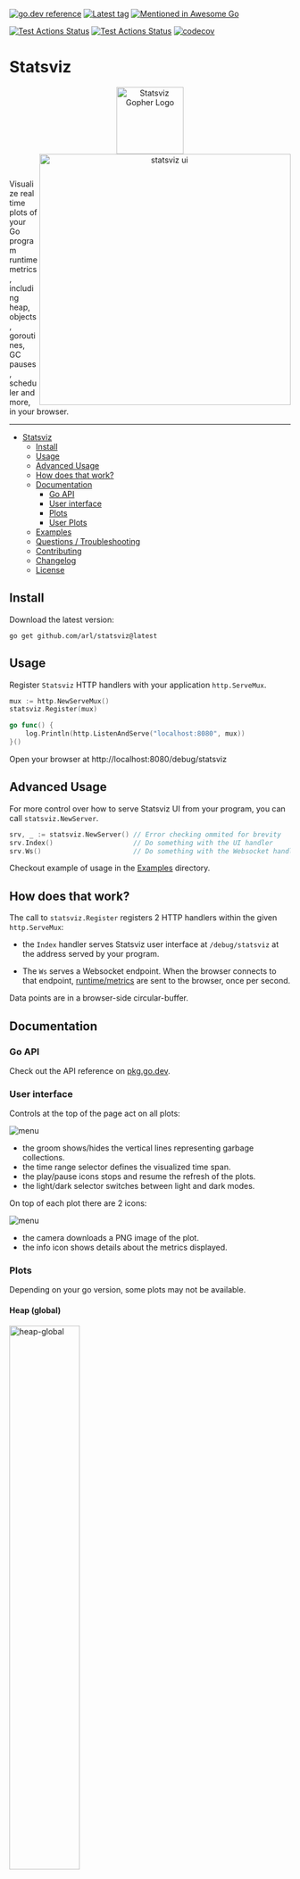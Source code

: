 [![go.dev reference](https://img.shields.io/badge/go.dev-reference-007d9c?logo=go&logoColor=white&style=round-square)](https://pkg.go.dev/github.com/arl/statsviz)
[![Latest tag](https://img.shields.io/github/tag/arl/statsviz.svg)](https://github.com/arl/statsviz/tag/)
[![Mentioned in Awesome Go](https://awesome.re/mentioned-badge.svg)](https://github.com/avelino/awesome-go)

[![Test Actions Status](https://github.com/arl/statsviz/workflows/Tests-linux/badge.svg)](https://github.com/arl/statsviz/actions)
[![Test Actions Status](https://github.com/arl/statsviz/workflows/Tests-others/badge.svg)](https://github.com/arl/statsviz/actions)
[![codecov](https://codecov.io/gh/arl/statsviz/branch/main/graph/badge.svg)](https://codecov.io/gh/arl/statsviz)

# Statsviz

<p align="center">
  <img alt="Statsviz Gopher Logo" width="120" src="https://raw.githubusercontent.com/arl/statsviz/readme-docs/logo.png?sanitize=true">
  <img alt="statsviz ui" width="450" align="right" src="https://github.com/arl/statsviz/raw/readme-docs/window.png">
</p>
<br/>

Visualize real time plots of your Go program runtime metrics, including heap, objects, goroutines, GC pauses, scheduler and more, in your browser.

<hr>

- [Statsviz](#statsviz)
  - [Install](#install)
  - [Usage](#usage)
  - [Advanced Usage](#advanced-usage)
  - [How does that work?](#how-does-that-work)
  - [Documentation](#documentation)
    - [Go API](#go-api)
    - [User interface](#user-interface)
    - [Plots](#plots)
    - [User Plots](#user-plots)
  - [Examples](#examples)
  - [Questions / Troubleshooting](#questions--troubleshooting)
  - [Contributing](#contributing)
  - [Changelog](#changelog)
  - [License](#license)

## Install

Download the latest version:

```
go get github.com/arl/statsviz@latest
```

## Usage

Register `Statsviz` HTTP handlers with your application `http.ServeMux`.

```go
mux := http.NewServeMux()
statsviz.Register(mux)

go func() {
    log.Println(http.ListenAndServe("localhost:8080", mux))
}()
```

Open your browser at http://localhost:8080/debug/statsviz

## Advanced Usage

For more control over how to serve Statsviz UI from your program, you can call `statsviz.NewServer`.

```go
srv, _ := statsviz.NewServer() // Error checking ommited for brevity
srv.Index()                    // Do something with the UI handler
srv.Ws()                       // Do something with the Websocket handler
```

Checkout example of usage in the [Examples](_example) directory.

## How does that work?

The call to `statsviz.Register` registers 2 HTTP handlers within the given `http.ServeMux`:

- the `Index` handler serves Statsviz user interface at `/debug/statsviz` at the address served by your program.

- The `Ws` serves a Websocket endpoint. When the browser connects to that endpoint, [runtime/metrics](https://pkg.go.dev/runtime/metrics) are sent to the browser, once per second.

Data points are in a browser-side circular-buffer.

## Documentation

### Go API

Check out the API reference on [pkg.go.dev](https://pkg.go.dev/github.com/arl/statsviz#section-documentation).

### User interface

Controls at the top of the page act on all plots:

<img alt="menu" src="https://github.com/arl/statsviz/raw/readme-docs/menu-002.png">

- the groom shows/hides the vertical lines representing garbage collections.
- the time range selector defines the visualized time span.
- the play/pause icons stops and resume the refresh of the plots.
- the light/dark selector switches between light and dark modes.

On top of each plot there are 2 icons:

<img alt="menu" src="https://github.com/arl/statsviz/raw/readme-docs/plot.menu-001.png">

- the camera downloads a PNG image of the plot.
- the info icon shows details about the metrics displayed.

### Plots

Depending on your go version, some plots may not be available.

#### Heap (global)

<img width="50%" alt="heap-global" src="https://github.com/arl/statsviz/raw/readme-docs/runtime-metrics/heap-global.png">

#### Heap (details)

<img width="50%" alt="heap-details" src="https://github.com/arl/statsviz/raw/readme-docs/runtime-metrics/heap-details.png">

#### Live Objects in Heap

<img width="50%" alt="live-objects" src="https://github.com/arl/statsviz/raw/readme-docs/runtime-metrics/live-objects.png">

#### Live Bytes in Heap

<img width="50%" alt="live-bytes" src="https://github.com/arl/statsviz/raw/readme-docs/runtime-metrics/live-bytes.png">

#### MSpan/MCache

<img width="50%" alt="mspan-mcache" src="https://github.com/arl/statsviz/raw/readme-docs/runtime-metrics/mspan-mcache.png">

#### Memory classes

<img width="50%" alt="memory-classes" src="https://github.com/arl/statsviz/raw/readme-docs/runtime-metrics/memory-classes.png">

#### Goroutines

<img width="50%" alt="goroutines" src="https://github.com/arl/statsviz/raw/readme-docs/runtime-metrics/goroutines.png">

#### Size Classes

<img width="50%" alt="size-classes" src="https://github.com/arl/statsviz/raw/readme-docs/runtime-metrics/size-classes.png">

#### GC Scan

<img width="50%" alt="gc-scan" src="https://github.com/arl/statsviz/raw/readme-docs/runtime-metrics/gc-scan.png">

#### GC Cycles

<img width="50%" alt="gc-cycles" src="https://github.com/arl/statsviz/raw/readme-docs/runtime-metrics/gc-cycles.png">

#### Stop-the-world Pause Latencies

<img width="50%" alt="gc-pauses" src="https://github.com/arl/statsviz/raw/readme-docs/runtime-metrics/gc-pauses.png">

#### CPU Classes (GC)

<img width="50%" alt="cpu-classes-gc" src="https://github.com/arl/statsviz/raw/readme-docs/runtime-metrics/cpu-classes-gc.png">

#### Time Goroutines Spend in 'Runnable' state

<img width="50%" alt="runnable-time" src="https://github.com/arl/statsviz/raw/readme-docs/runtime-metrics/runnable-time.png">

#### Time Goroutines Spend Blocked on Mutexes

<img width="50%" alt="mutex-wait" src="https://github.com/arl/statsviz/raw/readme-docs/runtime-metrics/mutex-wait.png">

#### Starting Size of Goroutines Stacks

<img width="50%" alt="gc-stack-size" src="https://github.com/arl/statsviz/raw/readme-docs/runtime-metrics/gc-stack-size.png">

#### Goroutine Scheduling Events

<img width="50%" alt="sched-events" src="https://github.com/arl/statsviz/raw/readme-docs/runtime-metrics/sched-events.png">

#### CGO Calls

<img width="50%" alt="cgo" src="https://github.com/arl/statsviz/raw/readme-docs/runtime-metrics/cgo.png">


### User Plots

Since `v0.6` you can add your own plots to Statsviz dashboard, in order to easily
visualize your application metrics next to runtime metrics.

Please see the [userplots example](_example/userplots/main.go).

## Examples

Check out the [\_example](./_example/README.md) directory to see various ways to use Statsviz, such as:

- use of `http.DefaultServeMux` or your own `http.ServeMux`
- wrap HTTP handler behind a middleware
- register the web page at `/foo/bar` instead of `/debug/statsviz`
- use `https://` rather than `http://`
- register Statsviz handlers with various Go HTTP libraries/frameworks:
  - [echo](https://github.com/labstack/echo/)
  - [fasthttp](https://github.com/valyala/fasthttp)
  - [fiber](https://github.com/gofiber/fiber/)
  - [gin](https://github.com/gin-gonic/gin)
  - and many others thanks to many contributors!

## Questions / Troubleshooting

Either use GitHub's [discussions](https://github.com/arl/statsviz/discussions) or come to say hi and ask a live question on [#statsviz channel on Gopher's slack](https://gophers.slack.com/archives/C043DU4NZ9D).

## Contributing

Please use [issues](https://github.com/arl/statsviz/issues/new/choose) for bugs and feature requests.  
Pull-requests are always welcome!  
More details in [CONTRIBUTING.md](CONTRIBUTING.md).

## Changelog

See [CHANGELOG.md](./CHANGELOG.md).

## License

See [MIT License](LICENSE)
